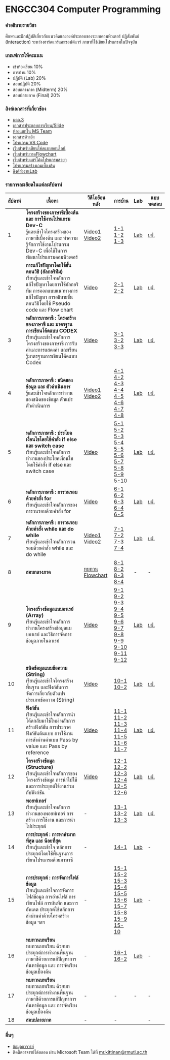 # ENGCC304 Computer Programming

### คำอธิบายรายวิชา
ศึกษาและฝึกปฏิบัติเกี่ยวกับแนวคิดและองค์ประกอบของระบบคอมพิวเตอร์ ปฏิสัมพันธ์ (Interaction) ระหว่างฮาร์ดแวร์และซอฟต์แวร์ ภาษาที่ใช้เขียนโปรแกรมในปัจจุบัน

### เกณฑ์การให้คะแนน
* เข้าห้องเรียน 10%
* การบ้าน 10%
* ปฏิบัติ (Lab) 20%
* สอบปฏิบัติ 20%
* สอบกลางภาค (Midterm) 20%
* สอบปลายภาค (Final) 20%

### ลิงค์เอกสารที่เกี่ยวข้อง
* [มคอ.3](https://drive.google.com/drive/folders/1OWlzmm3MZ1Uy2SKScJGQS5_IJr8BCSCR?usp=drive_link)
* [เอกสารประกอบการเรียน/Slide](https://drive.google.com/drive/folders/1OWlzmm3MZ1Uy2SKScJGQS5_IJr8BCSCR?usp=drive_link)
* [ห้องแชทใน MS Team](https://teams.microsoft.com/l/team/19%3ASRc4lB9z91Vay6mrtEaEm14MyYUYn_hccTzFXdp1NyE1%40thread.tacv2/conversations?groupId=37d36e7f-c2eb-4dcf-9320-32ee74544bd8&tenantId=2c0a3819-8c66-4ae1-9a99-3832d9facbd9)
* [เอกสารอ้างอิง](https://autolib.rmutl.ac.th/Catalog/BibItem.aspx?BibID=b00141555)
* [โปรแกรม VS Code](https://code.visualstudio.com/download)
* [เว็บสำหรับเขียนโค้ดแบบออนไลน์](https://onlinegdb.com)
* [เว็บสำหรับวาดFlowchart](https://draw.io)
* [เว็บสำหรับแชร์โค้ดโปรแกรมสวยๆ](https://carbon.now.sh/?bg=rgba%2874%2C144%2C226%2C1%29&t=material&wt=none&l=text%2Fx-c%2B%2Bsrc&width=828&ds=false&dsyoff=20px&dsblur=68px&wc=true&wa=true&pv=56px&ph=56px&ln=true&fl=1&fm=Fira+Code&fs=14px&lh=152%25&si=false&es=2x&wm=false&code=%2523include%2520%253Cstdio.h%253E%250A%250Aint%2520main%28%29%2520%257B%250A%2520%2520printf%28%2522Hello%2522%29%2520%253B%250A%2520%2520return%25200%2520%253B%250A%257D%252F%252Fend%2520function)
* [โปรแกรมสร้างเกมเบื้องต้น](https://arcade.makecode.com/)
* [ลิงค์ส่งงานLab](https://forms.office.com/r/Yz8xb6BHqi)

### รายการละเอียดในแต่ละสัปดาห์
สัปดาห์ | เนื้อหา | วีดีโอย้อนหลัง | การบ้าน | Lab | แบบทดสอบ
--- | --- | --- | --- | --- | ---
1| **โครงสร้างของภาษาซีเบื้องต้น และ การใช้งานโปรแกรม Dev-C** <br />รู้และเข้าใจโครงสร้างของภาษาซีเบื้องต้น และ ทำความรู้จักการใช้งานโปรแกรม Dev-C เพื่อใช้ในการพัฒนาโปรแกรมคอมพิวเตอร์ |[Video1](https://www.youtube.com/watch?v=01p2FCUcYY8)<br />[Video2](https://www.youtube.com/watch?v=rI52J5TJTMw)|[1-1](https://github.com/tumrmutl/ENGCC304-Computer-Programming/blob/main/Homework/HW01/hw01-1-helloworld.cpp)<br />[1-2](https://github.com/tumrmutl/ENGCC304-Computer-Programming/blob/main/Homework/HW01/hw01-2-fix-bug.cpp)<br />[1-3](https://github.com/tumrmutl/ENGCC304-Computer-Programming/blob/main/Homework/HW01/hw01-3-basic-input-output.cpp)|[Lab](https://github.com/tumrmutl/ENGCC304-Computer-Programming/blob/main/Lab/Lab01-Basic-Display-Input-Output.cpp)| [บฝ.](https://forms.office.com/r/BeGVra089y)
2| **การแก้ไขปัญหาโดยใช้ขั้นตอนวิธี (อัลกอริทึม)** <br />เรียนรู้และเข้าใจหลักการแก้ไขปัญหาโดยการใช้อัลกอริทึม การออกแบบแนวทางการแก้ไขปัญหา การอธิบายขั้นตอนวิธีโดยใช้ Pseudo code และ Flow chart |[Video](https://www.youtube.com/watch?v=9hEjesjU_k0)|[2-1](https://github.com/tumrmutl/ENGCC304-Computer-Programming/blob/main/Homework/HW02/hw02-1-noodle.drawio)<br />[2-2](https://github.com/tumrmutl/ENGCC304-Computer-Programming/blob/main/Homework/HW02/hw02-2-requirement.drawio)|[Lab](https://github.com/tumrmutl/ENGCC304-Computer-Programming/blob/main/Lab/Lab02-Basic-Flowchart.drawio)| [บฝ.](https://forms.office.com/r/DXCWCWYeg3)
3| **หลักการภาษาซี : โครงสร้างของภาษาซี และ มาตรฐานการเขียนโค้ดแบบ CODEX** <br />เรียนรู้และเข้าใจหลักการโครงสร้างของภาษาซี การรับค่าและการแสดงค่า และเรียนรู้มาตรฐานการเขียนโค้ดแบบ Codex |[Video](https://www.youtube.com/watch?v=ml6_NafY3u4)|[3-1](https://github.com/tumrmutl/ENGCC304-Computer-Programming/blob/main/Homework/HW03/hw03-1-codex.cpp)<br />[3-2](https://github.com/tumrmutl/ENGCC304-Computer-Programming/blob/main/Homework/HW03/hw03-2-codex-and-fix-bug.cpp)<br />[3-3](https://github.com/tumrmutl/ENGCC304-Computer-Programming/blob/main/Homework/HW03/hw03-3-codex-and-fix-bug.cpp)|[Lab](https://github.com/tumrmutl/ENGCC304-Computer-Programming/blob/main/Lab/Lab03-Codex.cpp)| [บฝ.](https://forms.office.com/r/RdXaC58Gd9)
4| **หลักการภาษาซี : ชนิดของข้อมูล และ ตัวดำเนินการ** <br />รู้และเข้าใจหลักการทำงานของชนิดของข้อมูล ตัวแปร ตัวดำเนินการ |[Video1](https://www.youtube.com/watch?v=5mSartNW-0c)<br />[Video2](https://www.youtube.com/watch?v=sL6D7CRhNcA)|[4-1](https://github.com/tumrmutl/ENGCC304-Computer-Programming/blob/main/Homework/HW04/hw04-1-variable.cpp)<br />[4-2](https://github.com/tumrmutl/ENGCC304-Computer-Programming/blob/main/Homework/HW04/hw04-2-operator.cpp)<br />[4-3](https://github.com/tumrmutl/ENGCC304-Computer-Programming/blob/main/Homework/HW04/hw04-3-basic-operator.cpp)<br />[4-4](https://github.com/tumrmutl/ENGCC304-Computer-Programming/blob/main/Homework/HW04/hw04-4-triangle.cpp)<br />[4-5](https://github.com/tumrmutl/ENGCC304-Computer-Programming/blob/main/Homework/HW04/hw04-5-time-convert.cpp)<br />[4-6](https://github.com/tumrmutl/ENGCC304-Computer-Programming/blob/main/Homework/HW04/hw04-6-man-hour.cpp)<br />[4-7](https://github.com/tumrmutl/ENGCC304-Computer-Programming/blob/main/Homework/HW04/hw04-7-Temperator-Convert.cpp)<br />[4-8](https://github.com/tumrmutl/ENGCC304-Computer-Programming/blob/main/Homework/HW04/hw04-8-convert-to-binary.cpp)|[Lab](https://github.com/tumrmutl/ENGCC304-Computer-Programming/blob/main/Lab/Lab04-Variable-Operator.cpp)| [บฝ.](https://forms.office.com/r/cVdnViGP1J)
5| **หลักการภาษาซี : ประโยคเงื่อนไขโดยใช้คำสั่ง if else และ switch case** <br />เรียนรู้และเข้าใจหลักการทำงานของประโยคเงื่อนไขโดยใช้คำสั่ง if else และ switch case |[Video]()|[5-1](https://github.com/tumrmutl/ENGCC304-Computer-Programming/blob/main/Homework/HW05/hw05-1-if-else.cpp)<br />[5-2](https://github.com/tumrmutl/ENGCC304-Computer-Programming/blob/main/Homework/HW05/hw05-2-basic-sort.cpp)<br />[5-3](https://github.com/tumrmutl/ENGCC304-Computer-Programming/blob/main/Homework/HW05/hw05-3-number-to-text.cpp)<br />[5-4](https://github.com/tumrmutl/ENGCC304-Computer-Programming/blob/main/Homework/HW05/hw05-4-compare-number.cpp)<br />[5-5](https://github.com/tumrmutl/ENGCC304-Computer-Programming/blob/main/Homework/HW05/hw05-5-odd-even.cpp)<br />[5-6](https://github.com/tumrmutl/ENGCC304-Computer-Programming/blob/main/Homework/HW05/hw05-6-pos-or-neg.cpp)<br />[5-7](https://github.com/tumrmutl/ENGCC304-Computer-Programming/blob/main/Homework/HW05/hw05-7-mod.cpp)<br />[5-8](https://github.com/tumrmutl/ENGCC304-Computer-Programming/blob/main/Homework/HW05/hw05-8-max-value.cpp)<br />[5-9](https://github.com/tumrmutl/ENGCC304-Computer-Programming/blob/main/Homework/HW05/hw05-9-mid-point.cpp)<br />[5-10](https://github.com/tumrmutl/ENGCC304-Computer-Programming/blob/main/Homework/HW05/hw05-10-auto-grading-without-if-else.cpp)|[Lab](https://github.com/tumrmutl/ENGCC304-Computer-Programming/blob/main/Lab/Lab05-If-Else-Switch-Case.cpp)| [บฝ.](https://forms.office.com/r/DdNxuzXBWN)
6| **หลักการภาษาซี : การวนรอบด้วยคำสั่ง for** <br />เรียนรู้และเข้าใจหลักการของการวนรอบด้วยคำสั่ง for |[Video](https://www.youtube.com/watch?v=RgPZfEIItxg)|[6-1](https://github.com/tumrmutl/ENGCC304-Computer-Programming/blob/main/Homework/HW06/hw06-1-basic-for-loop.cpp)<br />[6-2](https://github.com/tumrmutl/ENGCC304-Computer-Programming/blob/main/Homework/HW06/hw06-2-roman-number.cpp)<br />[6-3](https://github.com/tumrmutl/ENGCC304-Computer-Programming/blob/main/Homework/HW06/hw06-3-Multiply.cpp)<br />[6-4](https://github.com/tumrmutl/ENGCC304-Computer-Programming/blob/main/Homework/HW06/hw06-4-series.cpp)<br />[6-5](https://github.com/tumrmutl/ENGCC304-Computer-Programming/blob/main/Homework/HW06/hw06-5-prime-number.cpp)<br />|[Lab](https://github.com/tumrmutl/ENGCC304-Computer-Programming/blob/main/Lab/Lab06-For-Loop.cpp)| [บฝ.](https://forms.office.com/r/b2SEQ25uAd)
7| **หลักการภาษาซี : การวนรอบด้วยคำสั่ง while และ do while** <br />เรียนรู้และเข้าใจหลักการวนรอบด้วยคำสั่ง while และ do while |[Video1](https://www.youtube.com/watch?v=SDOaMhy42RA)<br />[Video2](https://www.youtube.com/watch?v=pB6ibWypdDY)|[7-1](https://github.com/tumrmutl/ENGCC304-Computer-Programming/blob/main/Homework/HW07/hw07-1-basic-while-loop.cpp)<br />[7-2](https://github.com/tumrmutl/ENGCC304-Computer-Programming/blob/main/Homework/HW07/hw07-2-Multiply.cpp)<br />[7-3](https://github.com/tumrmutl/ENGCC304-Computer-Programming/blob/main/Homework/HW07/hw07-3-series.cpp)<br />[7-4](https://github.com/tumrmutl/ENGCC304-Computer-Programming/blob/main/Homework/HW07/hw07-4-prime-number.cpp)<br />|[Lab](https://github.com/tumrmutl/ENGCC304-Computer-Programming/blob/main/Lab/Lab07-While-DoWhile.cpp)| [บฝ.](https://forms.office.com/r/AwS0a5RKGZ)
8| **สอบกลางภาค** |[ทบทวน Flowchart](https://www.youtube.com/watch?v=lyzEe20rKG4)|[8-1](https://github.com/tumrmutl/ENGCC304-Computer-Programming/blob/main/Homework/HW08/hw08-1-basic-display.cpp)<br />[8-2](https://github.com/tumrmutl/ENGCC304-Computer-Programming/blob/main/Homework/HW08/hw08-2-auto-grading.cpp)<br />[8-3](https://github.com/tumrmutl/ENGCC304-Computer-Programming/blob/main/Homework/HW08/hw08-3-fibonacci-series.cpp)<br />[8-4](https://github.com/tumrmutl/ENGCC304-Computer-Programming/blob/main/Homework/HW08/hw08-4-factorial.cpp)<br />|-| -
9| **โครงสร้างข้อมูลแบบอาเรย์ (Array)** <br />เรียนรู้และเข้าใจหลักการทำงานโครงสร้างข้อมูลแบบอาเรย์ และวิธีการจัดการข้อมูลภายในอาเรย์ |[Video](https://www.youtube.com/watch?v=u5rshhQ1ZJQ)|[9-1](https://github.com/tumrmutl/ENGCC304-Computer-Programming/blob/main/Homework/HW09/hw09-1-input-value-into-array.cpp)<br />[9-2](https://github.com/tumrmutl/ENGCC304-Computer-Programming/blob/main/Homework/HW09/hw09-2-descending-array.cpp)<br />[9-3](https://github.com/tumrmutl/ENGCC304-Computer-Programming/blob/main/Homework/HW09/hw09-3-sum-and-avg.cpp)<br />[9-4](https://github.com/tumrmutl/ENGCC304-Computer-Programming/blob/main/Homework/HW09/hw09-4-count-unique-number-in-array.cpp)<br />[9-5](https://github.com/tumrmutl/ENGCC304-Computer-Programming/blob/main/Homework/HW09/hw09-5-display-only-unique-number.cpp)<br />[9-6](https://github.com/tumrmutl/ENGCC304-Computer-Programming/blob/main/Homework/HW09/hw09-6-merge-array.cpp)<br />[9-7](https://github.com/tumrmutl/ENGCC304-Computer-Programming/blob/main/Homework/HW09/hw09-7-insert-new-value-in-array.cpp)<br />[9-8](https://github.com/tumrmutl/ENGCC304-Computer-Programming/blob/main/Homework/HW09/hw09-8-find-max-in-array.cpp)<br />[9-9](https://github.com/tumrmutl/ENGCC304-Computer-Programming/blob/main/Homework/HW09/hw09-9-array-2D-additional.cpp)<br />[9-10](https://github.com/tumrmutl/ENGCC304-Computer-Programming/blob/main/Homework/HW09/hw09-10-Transpose-Matrix.cpp)<br />[9-11](https://github.com/tumrmutl/ENGCC304-Computer-Programming/blob/main/Homework/HW09/hw09-11-Multiply-Matrix.cpp)<br />[9-12](https://github.com/tumrmutl/ENGCC304-Computer-Programming/blob/main/Homework/HW09/hw09-12-matrix-angle.cpp)<br />|[Lab](https://github.com/tumrmutl/ENGCC304-Computer-Programming/blob/main/Lab/Lab09-Array.cpp)| [บฝ.](https://forms.office.com/r/eh57mviqHz)
10| **ชนิดข้อมูลแบบข้อความ (String)** <br />เรียนรู้และเข้าใจโครงสร้างพื้นฐาน และฟังก์ชันการจัดการเกี่ยวกับตัวแปรประเภทข้อความ (String) |[Video](https://www.youtube.com/watch?v=jEWPSXGDCdc)|[10-1](https://github.com/tumrmutl/ENGCC304-Computer-Programming/blob/main/Homework/HW10/hw10-1-basic-string.cpp)<br />[10-2](https://github.com/tumrmutl/ENGCC304-Computer-Programming/blob/main/Homework/HW10/hw10-2-compare.cpp)|[Lab](https://github.com/tumrmutl/ENGCC304-Computer-Programming/blob/main/Lab/Lab10-String.cpp)| [บฝ.](https://forms.office.com/r/r8jb6TM7JH)
11| **ฟังก์ชัน** <br />เรียนรู้และเข้าใจหลักการนำโค้ดกลับมาใช้ใหม่ หลักการสร้างฟังก์ชัน การประกาศฟังก์ชันต้นแบบ การใช้งาน การส่งผ่านค่าแบบ Pass by value และ Pass by reference |[Video](https://www.youtube.com/watch?v=Wd7nHpBTSy0)|[11-1](https://github.com/tumrmutl/ENGCC304-Computer-Programming/blob/main/Homework/HW11/hw11-1-basic-function.cpp)<br />[11-2](https://github.com/tumrmutl/ENGCC304-Computer-Programming/blob/main/Homework/HW11/hw11-2-swap-function.cpp)<br />[11-3](https://github.com/tumrmutl/ENGCC304-Computer-Programming/blob/main/Homework/HW11/hw11-3-swap-string.cpp)<br />[11-4](https://github.com/tumrmutl/ENGCC304-Computer-Programming/blob/main/Homework/HW11/hw11-4-series.cpp)<br />[11-5](https://github.com/tumrmutl/ENGCC304-Computer-Programming/blob/main/Homework/HW11/hw11-5-pass-by-value-and-reference.cpp)<br />[11-6](https://github.com/tumrmutl/ENGCC304-Computer-Programming/blob/main/Homework/HW11/hw11-6-fibonacci-recursion.cpp)<br />[11-7](https://github.com/tumrmutl/ENGCC304-Computer-Programming/blob/main/Homework/HW11/hw11-7-factorial-recursion.cpp)|[Lab](https://github.com/tumrmutl/ENGCC304-Computer-Programming/blob/main/Lab/Lab11-Function.cpp)| [บฝ.](https://forms.office.com/r/FnENxvH4Rb)
12| **โครงสร้างข้อมูล (Structure)** <br />เรียนรู้และเข้าใจหลักการของโครงสร้างข้อมูล การนำไปใช้ และการประยุกต์ใช้งานร่วมกับฟังก์ชัน |[Video](https://www.youtube.com/watch?v=PTyQoGqi_NU)|[12-1](https://github.com/tumrmutl/ENGCC304-Computer-Programming/blob/main/Homework/HW12/hw12-1-basic-structure.cpp)<br />[12-2](https://github.com/tumrmutl/ENGCC304-Computer-Programming/blob/main/Homework/HW12/hw12-2-sort-value.cpp)<br />[12-3](https://github.com/tumrmutl/ENGCC304-Computer-Programming/blob/main/Homework/HW12/hw12-3-structure-and-array.cpp)<br />[12-4](https://github.com/tumrmutl/ENGCC304-Computer-Programming/blob/main/Homework/HW12/hw12-4-promote-new-salary.cpp)<br />[12-5](https://github.com/tumrmutl/ENGCC304-Computer-Programming/blob/main/Homework/HW12/hw12-5-tax-calculation.cpp)<br />[12-6](https://github.com/tumrmutl/ENGCC304-Computer-Programming/blob/main/Homework/HW12/hw12-6-Height.cpp)|[Lab](https://github.com/tumrmutl/ENGCC304-Computer-Programming/blob/main/Lab/Lab12-Structure.cpp)| [บฝ.](https://forms.office.com/r/cDq6NAzhN0)
13| **พอยท์เทอร์** <br />เรียนรู้และเข้าใจหลักการทำงานของพอยท์เทอร์ การสร้าง การใช้งาน และการนำไปประยุกต์ |-|[13-1](https://github.com/tumrmutl/ENGCC304-Computer-Programming/blob/main/Homework/HW13/hw13-1-basic-pointer.cpp)<br />[13-2](https://github.com/tumrmutl/ENGCC304-Computer-Programming/blob/main/Homework/HW13/hw13-2-pointer-swap-string.cpp)<br />[13-3](https://github.com/tumrmutl/ENGCC304-Computer-Programming/blob/main/Homework/HW13/hw13-3-tax-calculate-pointer.cpp)|[Lab](https://github.com/tumrmutl/ENGCC304-Computer-Programming/blob/main/Lab/Lab13-Pointer.cpp)| [บฝ.](https://forms.office.com/r/3sCvUquaNi)
14| **การประยุกต์ : การหาค่ามากที่สุด และ น้อยที่สุด** <br />เรียนรู้และเข้าใจ หลักการประยุกต์โดยใช้พื้นฐานการเขียนโปรแกรมด้วยภาษาซี |-|[14-1](https://github.com/tumrmutl/ENGCC304-Computer-Programming/blob/main/Homework/HW14/hw14-1-basic-min-max.cpp)<br />|[Lab](https://github.com/tumrmutl/ENGCC304-Computer-Programming/blob/main/Lab/Lab14-Min-Max.cpp)| -
15| **การประยุกต์ : การจัดการไฟล์ข้อมูล** <br />เรียนรู้และเข้าใจการจัดการไฟล์ข้อมูล การอ่านไฟล์ การเขียนไฟล์ การบันทึก และการอัพเดต ประยุกต์ใช้หลักการส่งผ่านค่าด้วยโครงสร้างข้อมูล ฯลฯ |-|[15-1](https://github.com/tumrmutl/ENGCC304-Computer-Programming/blob/main/Homework/HW15/hw15-1-basic-file-handling.cpp)<br />[15-2](https://github.com/tumrmutl/ENGCC304-Computer-Programming/blob/main/Homework/HW15/hw15-2-calculate-value-from-file.cpp)<br />[15-3](https://github.com/tumrmutl/ENGCC304-Computer-Programming/blob/main/Homework/HW15/hw15-3-set-of-data.cpp)<br />[15-4](https://github.com/tumrmutl/ENGCC304-Computer-Programming/blob/main/Homework/HW15/hw15-4-find-gpa.cpp)<br />[15-5](https://github.com/tumrmutl/ENGCC304-Computer-Programming/blob/main/Homework/HW15/hw15-5-avg-of-age.cpp)<br />[15-6](https://github.com/tumrmutl/ENGCC304-Computer-Programming/blob/main/Homework/HW15/hw15-6-filter-data.cpp)<br />[15-7](https://github.com/tumrmutl/ENGCC304-Computer-Programming/blob/main/Homework/HW15/hw15-7-find-age.cpp)<br />[15-8](https://github.com/tumrmutl/ENGCC304-Computer-Programming/blob/main/Homework/HW15/hw15-8-sort-AtoZ.cpp)<br />[15-9](https://github.com/tumrmutl/ENGCC304-Computer-Programming/blob/main/Homework/HW15/hw15-9-secret-code.cpp)<br />[15-10](https://github.com/tumrmutl/ENGCC304-Computer-Programming/blob/main/Homework/HW15/hw15-10-matrix-in-file.cpp)<br />|[Lab](https://github.com/tumrmutl/ENGCC304-Computer-Programming/blob/main/Lab/Lab15-File.cpp)| -
16| **ทบทวนบทเรียน** <br />ทบทวนบทเรียน ด้วยบทประยุกต์การทำงานพื้นฐานภาษาซีด้วยการแก้ปัญหาการค้นหาข้อมูล และ การจัดเรียงข้อมูลเบื้องต้น |-|[16-1](https://github.com/tumrmutl/ENGCC304-Computer-Programming/blob/main/Homework/HW16/hw16-1-sequential-search.cpp)<br />[16-2](https://github.com/tumrmutl/ENGCC304-Computer-Programming/blob/main/Homework/HW16/hw16-2-binary-search.cpp)|[Lab](https://github.com/tumrmutl/ENGCC304-Computer-Programming/blob/main/Lab/Lab16-Basic-Sort-Search.cpp)| -
17| **ทบทวนบทเรียน** <br />ทบทวนบทเรียน ด้วยบทประยุกต์การทำงานพื้นฐานภาษาซีด้วยการแก้ปัญหาการค้นหาข้อมูล และ การจัดเรียงข้อมูลเบื้องต้น |-|-|-|-
18| **สอบปลายภาค** |-|-||-| -

### อื่นๆ
* [ข้อมูลอาจารย์](https://lms.rmutl.ac.th/teachers/detail/24002453439513437/5fd51c39cb8f05637cb8e96df6ec9392edb3ec16ea62666620cda4fd8f8b3e72)
* ติดติดอาจารย์ได้ตลอด ผ่าน Microsoft Team ได้ที่ mr.kittinan@rmutl.ac.th
